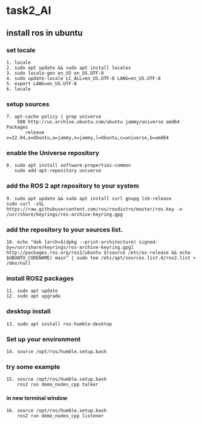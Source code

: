 # task2_AI
## install ros in ubuntu
### set locale
```
1. locale
2. sudo apt update && sudo apt install locales
3. sudo locale-gen en_US en_US.UTF-8
4. sudo update-locale LC_ALL=en_US.UTF-8 LANG=en_US.UTF-8
5. export LANG=en_US.UTF-8
6. locale
```
### setup sources

 ```
7. apt-cache policy | grep universe
     500 http://us.archive.ubuntu.com/ubuntu jammy/universe amd64 Packages
        release v=22.04,o=Ubuntu,a=jammy,n=jammy,l=Ubuntu,c=universe,b=amd64
  ```
  
### enable the Universe repository
```
8. sudo apt install software-properties-common
   sudo add-apt-repository universe
  ```
### add the ROS 2 apt repository to your system
```
9. sudo apt update && sudo apt install curl gnupg lsb-release
sudo curl -sSL https://raw.githubusercontent.com/ros/rosdistro/master/ros.key -o /usr/share/keyrings/ros-archive-keyring.gpg
```
### add the repository to your sources list.
```
10. echo "deb [arch=$(dpkg --print-architecture) signed-by=/usr/share/keyrings/ros-archive-keyring.gpg] http://packages.ros.org/ros2/ubuntu $(source /etc/os-release && echo $UBUNTU_CODENAME) main" | sudo tee /etc/apt/sources.list.d/ros2.list > /dev/null
```
### install ROS2 packages
```
11. sudo apt update
12. sudo apt upgrade
```
### desktop install
```
13. sudo apt install ros-humble-desktop
```
### Set up your environment
```
14. source /opt/ros/humble.setup.bash
```
### try some example
```
15. source /opt/ros/humble.setup.bash
    ros2 run demo_nodes_cpp talker
```
 #### in new terminal window
```
16. source /opt/ros/humble.setup.bash
    ros2 run demo_nodes_cpp listener
```


